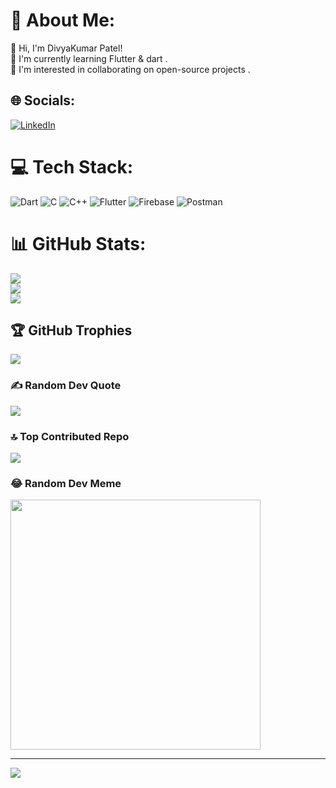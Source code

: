 # 💫 About Me:
👋 Hi, I'm DivyaKumar Patel! <br>🌱 I'm currently learning Flutter & dart .<br>💞 I'm interested in collaborating on open-source projects .<br>

## 🌐 Socials:
[![LinkedIn](https://img.shields.io/badge/LinkedIn-%230077B5.svg?logo=linkedin&logoColor=white)](https://linkedin.com/in/in/divyakumar-patel-3278a525a/) 

# 💻 Tech Stack:
![Dart](https://img.shields.io/badge/dart-%230175C2.svg?style=for-the-badge&logo=dart&logoColor=white) ![C](https://img.shields.io/badge/c-%2300599C.svg?style=for-the-badge&logo=c&logoColor=white) ![C++](https://img.shields.io/badge/c++-%2300599C.svg?style=for-the-badge&logo=c%2B%2B&logoColor=white) ![Flutter](https://img.shields.io/badge/Flutter-%2302569B.svg?style=for-the-badge&logo=Flutter&logoColor=white) ![Firebase](https://img.shields.io/badge/Firebase-039BE5?style=for-the-badge&logo=Firebase&logoColor=white) ![Postman](https://img.shields.io/badge/Postman-FF6C37?style=for-the-badge&logo=postman&logoColor=white)
# 📊 GitHub Stats:
![](https://github-readme-stats.vercel.app/api?username=DivyaKumar21202&theme=blueberry&hide_border=false&include_all_commits=true&count_private=true)<br/>
![](https://github-readme-streak-stats.herokuapp.com/?user=DivyaKumar21202&theme=blueberry&hide_border=false)<br/>
![](https://github-readme-stats.vercel.app/api/top-langs/?username=DivyaKumar21202&theme=blueberry&hide_border=false&include_all_commits=true&count_private=true&layout=compact)

## 🏆 GitHub Trophies
![](https://github-profile-trophy.vercel.app/?username=DivyaKumar21202&theme=radical&no-frame=false&no-bg=false&margin-w=4)

### ✍️ Random Dev Quote
![](https://quotes-github-readme.vercel.app/api?type=horizontal&theme=merko)

### 🔝 Top Contributed Repo
![](https://github-contributor-stats.vercel.app/api?username=DivyaKumar21202&limit=5&theme=dark&combine_all_yearly_contributions=true)

### 😂 Random Dev Meme
<img src='https://randommeme-five.vercel.app/' style="height: 400px;"/>

---
[![](https://visitcount.itsvg.in/api?id=DivyaKumar21202&icon=7&color=8)](https://visitcount.itsvg.in)

<!-- Proudly created with GPRM ( https://gprm.itsvg.in ) -->
